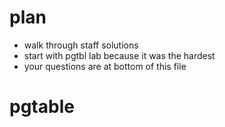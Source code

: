 # plan

- walk through staff solutions
- start with pgtbl lab because it was the hardest
- your questions are at bottom of this file

# pgtable
























